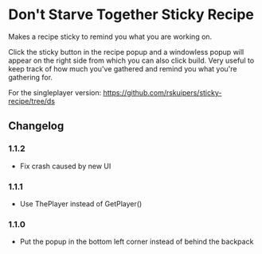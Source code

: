 # Don't Starve Together Sticky Recipe
Makes a recipe sticky to remind you what you are working on.

Click the sticky button in the recipe popup and a windowless popup will appear on the right side from which you can also click build.
Very useful to keep track of how much you've gathered and remind you what you're gathering for.

For the singleplayer version: https://github.com/rskuipers/sticky-recipe/tree/ds

## Changelog

### 1.1.2
- Fix crash caused by new UI

### 1.1.1
- Use ThePlayer instead of GetPlayer()

### 1.1.0
- Put the popup in the bottom left corner instead of behind the backpack

